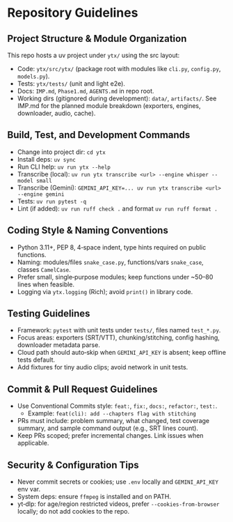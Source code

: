 # Repository Guidelines

## Project Structure & Module Organization
This repo hosts a uv project under `ytx/` using the src layout:
- Code: `ytx/src/ytx/` (package root with modules like `cli.py`, `config.py`, `models.py`).
- Tests: `ytx/tests/` (unit and light e2e).
- Docs: `IMP.md`, `Phase1.md`, `AGENTS.md` in repo root.
- Working dirs (gitignored during development): `data/`, `artifacts/`.
See IMP.md for the planned module breakdown (exporters, engines, downloader, audio, cache).

## Build, Test, and Development Commands
- Change into project dir: `cd ytx`
- Install deps: `uv sync`
- Run CLI help: `uv run ytx --help`
- Transcribe (local): `uv run ytx transcribe <url> --engine whisper --model small`
- Transcribe (Gemini): `GEMINI_API_KEY=... uv run ytx transcribe <url> --engine gemini`
- Tests: `uv run pytest -q`
- Lint (if added): `uv run ruff check .` and format `uv run ruff format .`

## Coding Style & Naming Conventions
- Python 3.11+, PEP 8, 4‑space indent, type hints required on public functions.
- Naming: modules/files `snake_case.py`, functions/vars `snake_case`, classes `CamelCase`.
- Prefer small, single‑purpose modules; keep functions under ~50–80 lines when feasible.
- Logging via `ytx.logging` (Rich); avoid `print()` in library code.

## Testing Guidelines
- Framework: `pytest` with unit tests under `tests/`, files named `test_*.py`.
- Focus areas: exporters (SRT/VTT), chunking/stitching, config hashing, downloader metadata parse.
- Cloud path should auto‑skip when `GEMINI_API_KEY` is absent; keep offline tests default.
- Add fixtures for tiny audio clips; avoid network in unit tests.

## Commit & Pull Request Guidelines
- Use Conventional Commits style: `feat:`, `fix:`, `docs:`, `refactor:`, `test:`.
  - Example: `feat(cli): add --chapters flag with stitching`
- PRs must include: problem summary, what changed, test coverage summary, and sample command output (e.g., SRT lines count).
- Keep PRs scoped; prefer incremental changes. Link issues when applicable.

## Security & Configuration Tips
- Never commit secrets or cookies; use `.env` locally and `GEMINI_API_KEY` env var.
- System deps: ensure `ffmpeg` is installed and on PATH.
- yt‑dlp: for age/region restricted videos, prefer `--cookies-from-browser` locally; do not add cookies to the repo.
